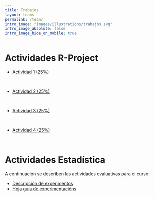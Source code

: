 ```yaml
---
title: Trabajos
layout: teams
permalink: /team/
intro_image: "images/illustrations/trabajos.svg"
intro_image_absolute: false
intro_image_hide_on_mobile: true
---
```


# Actividades R-Project

- [Actividad 1 (25%)]()
<br>

- [Actividad 2 (25%)]()
<br>

- [Actividad 3 (25%)]()
<br>

- [Actividad 4 (25%)]()
<br>

# Actividades Estadística

A continuación se describen las actividades evaluativas para el curso:

- [Descripción de experimentos](https://rpubs.com/Edimer/954734)
- [Hoja guía de experimentacións](https://rpubs.com/Edimer/961099)
<br>

